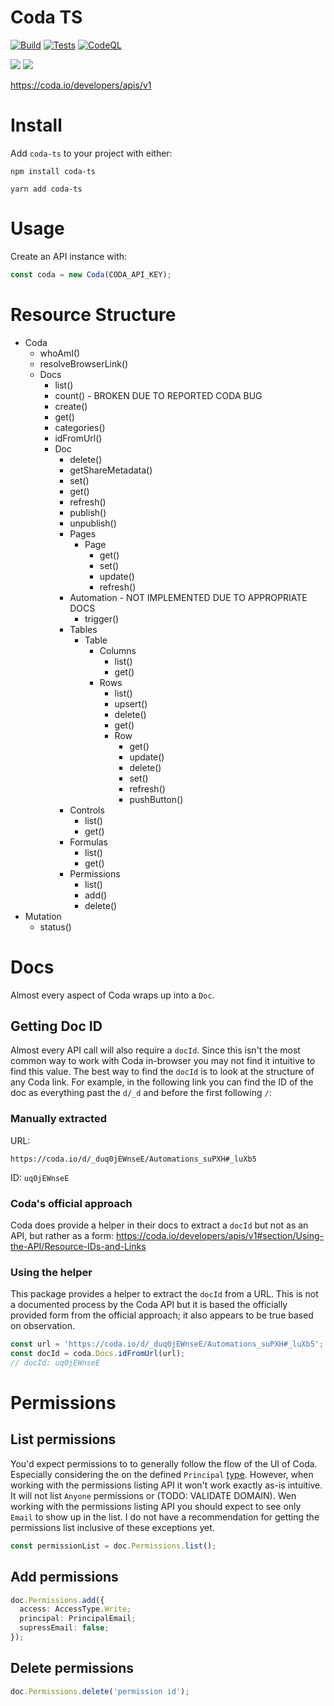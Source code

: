 # Coda TS

[![Build](https://github.com/mackiedrew/coda-ts/actions/workflows/build.yml/badge.svg)](https://github.com/mackiedrew/coda-ts/actions/workflows/build.yml)
[![Tests](https://github.com/mackiedrew/coda-ts/actions/workflows/tests.yml/badge.svg)](https://github.com/mackiedrew/coda-ts/actions/workflows/tests.yml)
[![CodeQL](https://github.com/mackiedrew/coda-ts/actions/workflows/codeql-analysis.yml/badge.svg)](https://github.com/mackiedrew/coda-ts/actions/workflows/codeql-analysis.yml)

<a href="https://codeclimate.com/github/mackiedrew/coda-ts/maintainability"><img src="https://api.codeclimate.com/v1/badges/14d3e66a9981fce3dbbe/maintainability" /></a> <a href="https://codeclimate.com/github/mackiedrew/coda-ts/test_coverage"><img src="https://api.codeclimate.com/v1/badges/14d3e66a9981fce3dbbe/test_coverage" /></a>

https://coda.io/developers/apis/v1


# Install

Add `coda-ts` to your project with either:


```
npm install coda-ts
```

```
yarn add coda-ts
```

# Usage

Create an API instance with:

```typescript
const coda = new Coda(CODA_API_KEY);
```

# Resource Structure
- Coda
  - whoAmI()
  - resolveBrowserLink()
  - Docs
    - list()
    - count() - BROKEN DUE TO REPORTED CODA BUG
    - create()
    - get()
    - categories()
    - idFromUrl()
    - Doc
      - delete()
      - getShareMetadata()
      - set()
      - get()
      - refresh()
      - publish()
      - unpublish()
      - Pages
        - Page
          - get()
          - set()
          - update()
          - refresh()
      - Automation - NOT IMPLEMENTED DUE TO APPROPRIATE DOCS
        - trigger()
      - Tables
        - Table
          - Columns
            - list()
            - get()
          - Rows
            - list()
            - upsert()
            - delete()
            - get()
            - Row
              - get()
              - update()
              - delete()
              - set()
              - refresh()
              - pushButton()
      - Controls
        - list()
        - get()
      - Formulas
        - list()
        - get()
      - Permissions
        - list()
        - add()
        - delete()
- Mutation
  - status()

# Docs
Almost every aspect of Coda wraps up into a `Doc`.

## Getting Doc ID

Almost every API call will also require a `docId`. Since this isn't the most common way to work with Coda in-browser you may not find it intuitive to find this value. The best way to find the `docId` is to look at the structure of any Coda link. For example, in the following link you can find the ID of the doc as everything past the `d/_d` and before the first following `/`: 

### Manually extracted

URL:
```
https://coda.io/d/_duq0jEWnseE/Automations_suPXH#_luXb5
```

ID: `uq0jEWnseE`

### Coda's official approach
Coda does provide a helper in their docs to extract a `docId` but not as an API, but rather as a form: https://coda.io/developers/apis/v1#section/Using-the-API/Resource-IDs-and-Links

### Using the helper

This package provides a helper to extract the `docId` from a URL. This is not a documented process by the Coda API but it is based the officially provided form from the official approach; it also appears to be true based on observation.

```typescript
const url = 'https://coda.io/d/_duq0jEWnseE/Automations_suPXH#_luXb5';
const docId = coda.Docs.idFromUrl(url);
// docId: uq0jEWnseE
```


# Permissions

## List permissions

You'd expect permissions to to generally follow the flow of the UI of Coda. Especially considering the on the defined `Principal` [type](src/resources/permission.ts). However, when working with the permissions listing API it won't work exactly as-is intuitive. It will not list `Anyone` permissions or (TODO: VALIDATE DOMAIN). Wen working with the permissions listing API you should expect to see only `Email` to show up in the list. I do not have a recommendation for getting the permissions list inclusive of these exceptions yet.

```typescript
const permissionList = doc.Permissions.list();
```

## Add permissions

```typescript
doc.Permissions.add({
  access: AccessType.Write;
  principal: PrincipalEmail;
  supressEmail: false;
});
```

## Delete permissions

```typescript
doc.Permissions.delete('permission id');
```
